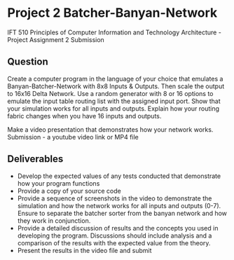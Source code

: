 # Project 2 Batcher-Banyan-Network

IFT 510 Principles of Computer Information and Technology Architecture - Project Assignment 2 Submission

## Question
Create a computer program in the language of your choice that emulates a Banyan-Batcher-Network with 8x8 Inputs & Outputs. Then scale the output to 16x16 Delta Network. Use a random generator with 8 or 16 options to emulate the input table routing list with the assigned input port. Show that your simulation works for all inputs and outputs. Explain how your routing fabric changes when you have 16 inputs and outputs.

Make a video presentation that demonstrates how your network works. Submission - a youtube video link or MP4 file

## Deliverables
- Develop the expected values of any tests conducted that demonstrate how your program functions
- Provide a copy of your source code
- Provide a sequence of screenshots in the video to demonstrate the simulation and how the network works for all inputs and outputs (0-7). Ensure to separate the batcher sorter from the banyan network and how they work in conjunction.
- Provide a detailed discussion of results and the concepts you used in developing the program. Discussions should include analysis and a comparison of the results with the expected value from the theory.
- Present the results in the video file and submit